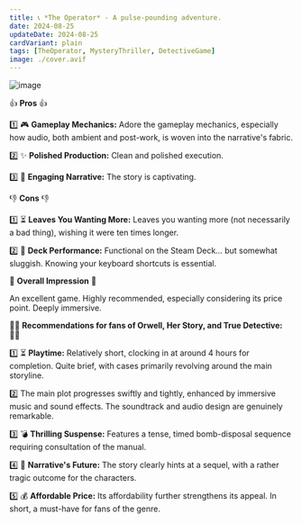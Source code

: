 ```yaml
---
title: 📞 *The Operator* - A pulse-pounding adventure.
date: 2024-08-25
updateDate: 2024-08-25
cardVariant: plain
tags: [TheOperator, MysteryThriller, DetectiveGame]
image: ./cover.avif
---
```


​![image](https://s3plus.meituan.net/v1/mss_550586ef375b493da4aa79bebdfce4fa/csc-apply-file-web/prod/2024-08-25/02d40cc8-db93-4f5d-b059-193c3260a8e9.avif)

👍 **Pros** 👍

1️⃣ 🎮 **Gameplay Mechanics:** Adore the gameplay mechanics, especially how audio, both ambient and post-work, is woven into the narrative's fabric.

2️⃣ ✨ **Polished Production:** Clean and polished execution.

3️⃣ 📖 **Engaging Narrative:** The story is captivating.

👎 **Cons** 👎

1️⃣ ⏳ **Leaves You Wanting More:** Leaves you wanting more (not necessarily a bad thing), wishing it were ten times longer.

2️⃣ 🐌 **Deck Performance:**  Functional on the Steam Deck… but somewhat sluggish. Knowing your keyboard shortcuts is essential.

💖 **Overall Impression** 💖

An excellent game. Highly recommended, especially considering its price point.  Deeply immersive.

🕵️‍♂️ **Recommendations for fans of Orwell, Her Story, and True Detective:** 🕵️‍♂️

1️⃣ ⏳ **Playtime:**  Relatively short, clocking in at around 4 hours for completion. Quite brief, with cases primarily revolving around the main storyline.

2️⃣  The main plot progresses swiftly and tightly, enhanced by immersive music and sound effects. The soundtrack and audio design are genuinely remarkable.

3️⃣ 💣 **Thrilling Suspense:** Features a tense, timed bomb-disposal sequence requiring consultation of the manual.

4️⃣ 📖 **Narrative's Future:** The story clearly hints at a sequel, with a rather tragic outcome for the characters.

5️⃣ 💰 **Affordable Price:** Its affordability further strengthens its appeal. In short, a must-have for fans of the genre.
